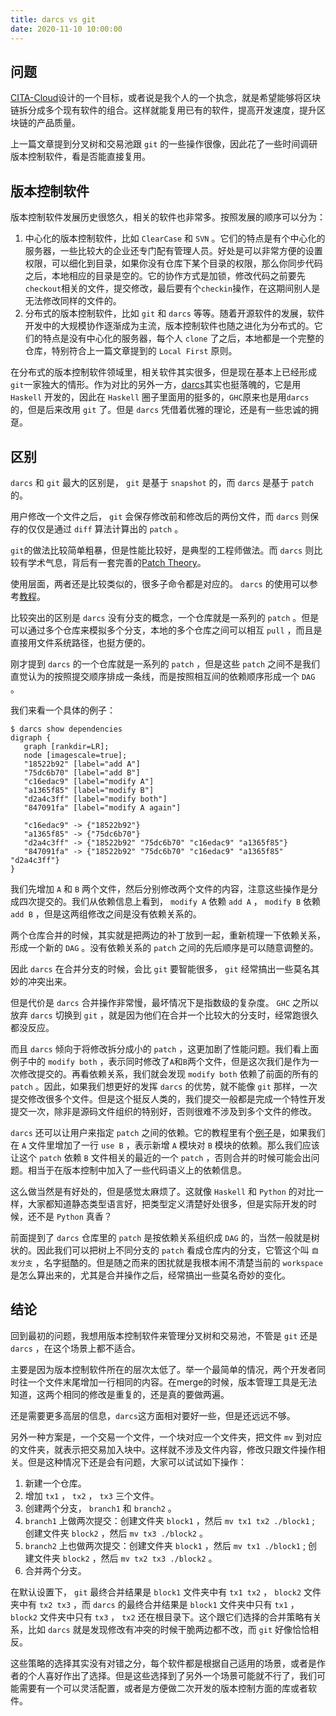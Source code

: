 ```yaml
---
title: darcs vs git
date: 2020-11-10 10:00:00 
---
```


## 问题

[CITA-Cloud](https://github.com/cita-cloud)设计的一个目标，或者说是我个人的一个执念，就是希望能够将区块链拆分成多个现有软件的组合。这样就能复用已有的软件，提高开发速度，提升区块链的产品质量。

上一篇文章提到分叉树和交易池跟 `git` 的一些操作很像，因此花了一些时间调研版本控制软件，看是否能直接复用。

## 版本控制软件

版本控制软件发展历史很悠久，相关的软件也非常多。按照发展的顺序可以分为：

1. 中心化的版本控制软件，比如 `ClearCase` 和 `SVN` 。它们的特点是有个中心化的服务器，一些比较大的企业还专门配有管理人员。好处是可以非常方便的设置权限，可以细化到目录，如果你没有仓库下某个目录的权限，那么你同步代码之后，本地相应的目录是空的。它的协作方式是加锁，修改代码之前要先`checkout`相关的文件，提交修改，最后要有个`checkin`操作，在这期间别人是无法修改同样的文件的。
2. 分布式的版本控制软件，比如 `git` 和 `darcs` 等等。随着开源软件的发展，软件开发中的大规模协作逐渐成为主流，版本控制软件也随之进化为分布式的。它们的特点是没有中心化的服务器，每个人 `clone` 了之后，本地都是一个完整的仓库，特别符合上一篇文章提到的 `Local First` 原则。

在分布式的版本控制软件领域里，相关软件其实很多，但是现在基本上已经形成`git`一家独大的情形。作为对比的另外一方，[darcs](http://darcs.net/)其实也挺落魄的，它是用 `Haskell` 开发的，因此在 `Haskell` 圈子里面用的挺多的，`GHC`原来也是用`darcs`的，但是后来改用 `git` 了。但是 `darcs` 凭借着优雅的理论，还是有一些忠诚的拥趸。

## 区别

 `darcs` 和 `git` 最大的区别是， `git` 是基于 `snapshot` 的，而 `darcs` 是基于 `patch` 的。

用户修改一个文件之后， `git` 会保存修改前和修改后的两份文件，而 `darcs` 则保存的仅仅是通过 `diff` 算法计算出的 `patch` 。

`git`的做法比较简单粗暴，但是性能比较好，是典型的工程师做法。而 `darcs` 则比较有学术气息，背后有一套完善的[Patch Theory](https://en.wikibooks.org/wiki/Understanding_Darcs/Patch_theory)。

使用层面，两者还是比较类似的，很多子命令都是对应的。 `darcs` 的使用可以参考[教程](https://darcsbook.acmelabs.space)。

比较突出的区别是 `darcs` 没有分支的概念，一个仓库就是一系列的 `patch` 。但是可以通过多个仓库来模拟多个分支，本地的多个仓库之间可以相互 `pull` ，而且是直接用文件系统路径，也挺方便的。

刚才提到 `darcs` 的一个仓库就是一系列的 `patch` ，但是这些 `patch` 之间不是我们直觉认为的按照提交顺序排成一条线，而是按照相互间的依赖顺序形成一个 `DAG` 。

我们来看一个具体的例子：

```
$ darcs show dependencies            
digraph {
   graph [rankdir=LR];
   node [imagescale=true];
   "18522b92" [label="add A"]
   "75dc6b70" [label="add B"]
   "c16edac9" [label="modify A"]
   "a1365f85" [label="modify B"]
   "d2a4c3ff" [label="modify both"]
   "847091fa" [label="modify A again"]

   "c16edac9" -> {"18522b92"}
   "a1365f85" -> {"75dc6b70"}
   "d2a4c3ff" -> {"18522b92" "75dc6b70" "c16edac9" "a1365f85"}
   "847091fa" -> {"18522b92" "75dc6b70" "c16edac9" "a1365f85" "d2a4c3ff"}
}
```

我们先增加 `A` 和 `B` 两个文件，然后分别修改两个文件的内容，注意这些操作是分成四次提交的。我们从依赖信息上看到， `modify A` 依赖 `add A` ， `modify B` 依赖 `add B` ，但是这两组修改之间是没有依赖关系的。

两个仓库合并的时候，其实就是把两边的补丁放到一起，重新梳理一下依赖关系，形成一个新的 `DAG` 。没有依赖关系的 `patch` 之间的先后顺序是可以随意调整的。

因此 `darcs` 在合并分支的时候，会比 `git` 要智能很多， `git` 经常搞出一些莫名其妙的冲突出来。

但是代价是 `darcs` 合并操作非常慢，最坏情况下是指数级的复杂度。 `GHC` 之所以放弃 `darcs` 切换到 `git` ，就是因为他们在合并一个比较大的分支时，经常跑很久都没反应。

而且 `darcs` 倾向于将修改拆分成小的 `patch` ，这更加剧了性能问题。我们看上面例子中的 `modify both` ，表示同时修改了`A`和`B`两个文件，但是这次我们是作为一次修改提交的。再看依赖关系，我们就会发现 `modify both` 依赖了前面的所有的 `patch` 。因此，如果我们想更好的发挥 `darcs` 的优势，就不能像 `git` 那样，一次提交修改很多个文件。但是这个挺反人类的，我们提交一般都是完成一个特性开发提交一次，除非是源码文件组织的特别好，否则很难不涉及到多个文件的修改。

`darcs` 还可以让用户来指定 `patch` 之间的依赖。它的教程里有个[例子](https://darcsbook.acmelabs.space/chapter07.html)是，如果我们在 `A` 文件里增加了一行 `use B` ，表示新增 `A` 模块对 `B` 模块的依赖。那么我们应该让这个 `patch` 依赖 `B` 文件相关的最近的一个 `patch` ，否则合并的时候可能会出问题。相当于在版本控制中加入了一些代码语义上的依赖信息。

这么做当然是有好处的，但是感觉太麻烦了。这就像 `Haskell` 和 `Python` 的对比一样，大家都知道静态类型语言好，把类型定义清楚好处很多，但是实际开发的时候，还不是 `Python` 真香？

前面提到了 `darcs` 仓库里的 `patch` 是按依赖关系组织成 `DAG` 的，当然一般就是树状的。因此我们可以把树上不同分支的 `patch` 看成仓库内的分支，它管这个叫 `自发分支` ，名字挺酷的。但是随之而来的困扰就是我根本闹不清楚当前的 `workspace` 是怎么算出来的，尤其是合并操作之后，经常搞出一些莫名奇妙的变化。

## 结论

回到最初的问题，我想用版本控制软件来管理分叉树和交易池，不管是 `git` 还是 `darcs` ，在这个场景上都不适合。

主要是因为版本控制软件所在的层次太低了。举一个最简单的情况，两个开发者同时往一个文件末尾增加一行相同的内容。在merge的时候，版本管理工具是无法知道，这两个相同的修改是重复的，还是真的要做两遍。

还是需要更多高层的信息，`darcs`这方面相对要好一些，但是还远远不够。

另外一种方案是，一个交易一个文件，一个块对应一个文件夹，把文件 `mv` 到对应的文件夹，就表示把交易加入块中。这样就不涉及文件内容，修改只跟文件操作相关。但是这种情况下还是会有问题，大家可以试试如下操作：

1. 新建一个仓库。
2. 增加 `tx1` ， `tx2` ， `tx3` 三个文件。
3. 创建两个分支， `branch1` 和 `branch2` 。
4.  `branch1` 上做两次提交：创建文件夹 `block1` ，然后 `mv tx1 tx2 ./block1` ;  创建文件夹 `block2` ，然后 `mv tx3 ./block2` 。
5.  `branch2` 上也做两次提交：创建文件夹 `block1` ，然后 `mv tx1 ./block1` ;  创建文件夹 `block2` ，然后 `mv tx2 tx3 ./block2` 。
6. 合并两个分支。

在默认设置下，  `git` 最终合并结果是 `block1` 文件夹中有 `tx1 tx2` ，  `block2` 文件夹中有 `tx2 tx3` ，而 `darcs` 的最终合并结果是 `block1` 文件夹中只有 `tx1` ，  `block2` 文件夹中只有 `tx3` ， `tx2` 还在根目录下。这个跟它们选择的合并策略有关系，比如 `darcs` 就是发现修改有冲突的时候干脆两边都不改，而 `git` 好像恰恰相反。

这些策略的选择其实没有对错之分，每个软件都是根据自己适用的场景，或者是作者的个人喜好作出了选择。但是这些选择到了另外一个场景可能就不行了，我们可能需要有一个可以灵活配置，或者是方便做二次开发的版本控制方面的库或者软件。





